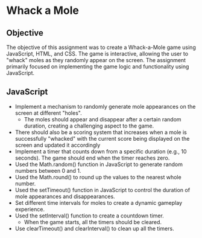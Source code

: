 # Whack a Mole

## Objective

The objective of this assignment was to create a Whack-a-Mole game using JavaScript, HTML, and CSS. The game is interactive, allowing the user to "whack" moles as they randomly appear on the screen. The assignment primarily focused on implementing the game logic and functionality using JavaScript.

## JavaScript

- Implement a mechanism to randomly generate mole appearances on the screen at different "holes".
  - The moles should appear and disappear after a certain random duration, creating a challenging aspect to the game.
- There should also be a scoring system that increases when a mole is successfully "whacked" with the current score being displayed on the screen and updated it accordingly
- Implement a timer that counts down from a specific duration (e.g., 10 seconds). The game should end when the timer reaches zero.
- Used the Math.random() function in JavaScript to generate random numbers between 0 and 1.
- Used the Math.round() to round up the values to the nearest whole number.
- Used the setTimeout() function in JavaScript to control the duration of mole appearances and disappearances.
- Set different time intervals for moles to create a dynamic gameplay experience.
- Used the setInterval() function to create a countdown timer.
  - When the game starts, all the timers should be cleared.
- Use clearTimeout() and clearInterval() to clean up all the timers.
